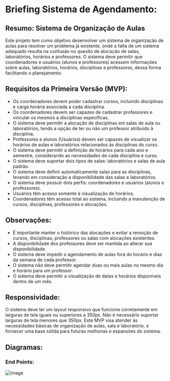 # Briefing Sistema de Agendamento:
## Resumo:  Sistema de Organização de Aulas
Este projeto tem como objetivo desenvolver um sistema de organização de aulas para resolver um problema já existente, onde a falta de um sistema adequado resulta na confusão no quesito de alocação de salas, laboratórios, horários e professores. O sistema deve permitir que coordenadores e usuários (alunos e professores) acessem informações sobre aulas, laboratórios, horários, disciplinas e professores, dessa forma facilitando o planejamento.

## Requisitos da Primeira Versão (MVP):
- Os coordenadores devem poder cadastrar cursos, incluindo disciplinas e carga horária associada a cada disciplina.
- Os coordenadores devem ser capazes de cadastrar professores e vincular os mesmos a disciplinas específicas.
- O sistema deve permitir a alocação de disciplinas em salas de aula ou laboratórios, tendo a opção de ter ou não um professor atribuído à disciplina.
- Professores e alunos (Usuários) devem ser capazes de visualizar os horários de aulas e laboratórios relacionados às disciplinas do curso.
- O sistema deve permitir a definição de horários para cada ano e semestre, considerando as necessidades de cada disciplina e curso.
- O sistema deve suportar dois tipos de salas: laboratórios e salas de aula padrão.
- O sistema deve definir automaticamente salas para as disciplinas, levando em consideração a disponibilidade das salas e laboratórios.
- O sistema deve possuir dois perfis: coordenadores e usuários (alunos e professores).
- Usuários têm acesso somente à visualização de horários.
- Coordenadores têm acesso total ao sistema, incluindo a manutenção de cursos, disciplinas, professores e alocações.

## Observações:
- É importante manter o histórico das alocações e evitar a remoção de cursos, disciplinas, professores ou salas com alocações existentes.
- A disponibilidade dos professores deve ser mantida ao alterar sua disponibilidade.
- O sistema deve impedir o agendamento de aulas fora do horário e dias da semana de cada professor.
- O sistema não deve permitir agendar duas ou mais aulas no mesmo dia e horário para um professor.
- O sistema deve permitir a visualização de datas e horários disponíveis dentro de um mês.

## Responsividade:
O sistema deve ter um layout responsivo que funcione corretamente em larguras de tela iguais ou superiores a 350px.
Não é necessário suportar larguras de tela menores que 350px.
Este MVP visa atender às necessidades básicas de organização de aulas, sala e laboratório, e fornecer uma base sólida para futuras melhorias e expansões do sistema.

## Diagramas:

### End Points:

![image](https://github.com/Leonardo529/Projeto-Integrador/assets/127244289/dd551f48-72d3-404c-b43d-48c994734095)


